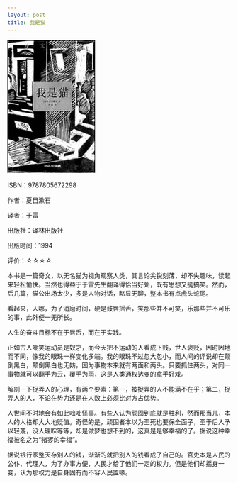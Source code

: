 ```yaml
---
layout: post
title: 我是猫
---
```

<img class="cover" title="9787805672298" src="/images/2012/03/9787805672298-198x300.jpg" alt="我是猫" width="198" height="300" />

ISBN：9787805672298

作者：夏目漱石

译者：于雷

出版社：译林出版社

出版时间：1994

评价：☆☆☆☆

本书是一篇奇文，以无名猫为视角观察人类，其言论尖锐刻薄，却不失趣味，读起来轻松愉快。当然也得益于于雷先生翻译得恰当好处，既有思想又挺搞笑。然而，后几篇，猫公出场太少，多是人物对话，略显无聊，整本书有点虎头蛇尾。

看起来，人哪，为了消磨时间，硬是鼓唇摇舌，笑那些并不可笑，乐那些并不可乐的事，此外便一无所长。

人生的奋斗目标不在于唇舌，而在于实践。

正如古人嘲笑运动员是奴才，而今天把不运动的人看成下贱，世人褒贬，因时因地而不同，像我的眼珠一样变化多端。我的眼珠不过忽大忽小，而人间的评说却在颠倒黑白，颠倒黑白也无妨，因为事物本来就有两面和两头。只要抓住两头，对同一事物就可以翻手为云，覆手为雨，这是人类通权达变的拿手好戏。

解剖一下捉弄人的心理，有两个要素：第一，被捉弄的人不能满不在乎；第二，捉弄人的人，不论在势力还是在人数上必须比对方占优势。

人世间不时地会有如此咄咄怪事。有些人认为顽固到底就是胜利，然而那当儿，本人的人格却大大地贬值。奇怪的是，顽固者本以为至死也要保全面子，至于后人予以轻蔑，没人理睬等等，却是做梦也想不到的，这真是是够幸福的了。据说这种幸福被名之为“猪猡的幸福”。

据说银行家整天存别人的钱，渐渐的就把别人的钱看成了自己的。官吏本是人民的公仆、代理人，为了办事方便，人民才给了他们一定的权力。但是他们却摇身一变，认为那权力是自身固有而不容人民置喙。
